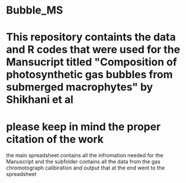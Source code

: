 # Bubble_MS
# This repository containts the data and R codes that were used for the Mansucript titled "Composition of photosynthetic gas bubbles from submerged macrophytes" by Shikhani et al
# please keep in mind the proper citation of the work
the main spreadsheet contains all the infromation needed for the Manuscript and the subfolder contains all the data from the gas chromotograph calibiration and output that at the end went to the spreadsheet

